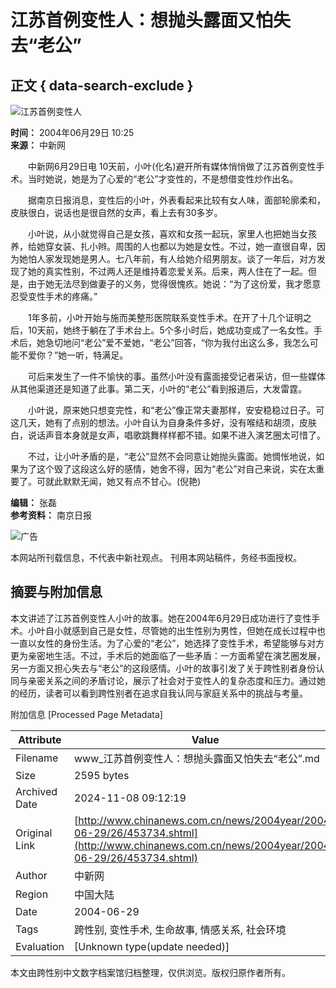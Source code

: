 # 江苏首例变性人：想抛头露面又怕失去“老公”

## 正文 { data-search-exclude }


![江苏首例变性人](http://www.chinanews.com.cn/newsiimg/1.gif)

**时间：** 2004年06月29日 10:25  
**来源：** 中新网  

　　中新网6月29日电 10天前，小叶(化名)避开所有媒体悄悄做了江苏首例变性手术。当时她说，她是为了心爱的“老公”才变性的，不是想借变性炒作出名。

　　据南京日报消息，变性后的小叶，外表看起来比较有女人味，面部轮廓柔和，皮肤很白，说话也是很自然的女声，看上去有30多岁。

　　小叶说，从小就觉得自己是女孩，喜欢和女孩一起玩，家里人也把她当女孩养，给她穿女装、扎小辫。周围的人也都以为她是女性。不过，她一直很自卑，因为她怕人家发现她是男人。七八年前，有人给她介绍男朋友。谈了一年后，对方发现了她的真实性别，不过两人还是维持着恋爱关系。后来，两人住在了一起。但是，由于她无法尽到做妻子的义务，觉得很愧疚。她说：“为了这份爱，我才愿意忍受变性手术的疼痛。”

　　1年多前，小叶开始与施而美整形医院联系变性手术。在开了十几个证明之后，10天前，她终于躺在了手术台上。5个多小时后，她成功变成了一名女性。手术后，她急切地问“老公”爱不爱她，“老公”回答，“你为我付出这么多，我怎么可能不爱你？”她一听，特满足。

　　可后来发生了一件不愉快的事。虽然小叶没有露面接受记者采访，但一些媒体从其他渠道还是知道了此事。第二天，小叶的“老公”看到报道后，大发雷霆。

　　小叶说，原来她只想变完性，和“老公”像正常夫妻那样，安安稳稳过日子。可这几天，她有了点别的想法。小叶自认为自身条件多好，没有喉结和胡须，皮肤白，说话声音本身就是女声，唱歌跳舞样样都不错。如果不进入演艺圈太可惜了。

　　不过，让小叶矛盾的是，“老公”显然不会同意让她抛头露面。她惆怅地说，如果为了这个毁了这段这么好的感情，她舍不得，因为“老公”对自己来说，实在太重要了。可就此默默无闻，她又有点不甘心。(倪艳)

**编辑：** 张磊  
**参考资料：** 南京日报  

![广告](http://www.chinanews.com.cn/fileftp/2004-06-04/_1086312404_a.gif) 

本网站所刊载信息，不代表中新社观点。 刊用本网站稿件，务经书面授权。

## 摘要与附加信息

<!-- tcd_abstract -->
本文讲述了江苏首例变性人小叶的故事。她在2004年6月29日成功进行了变性手术。小叶自小就感到自己是女性，尽管她的出生性别为男性，但她在成长过程中也一直以女性的身份生活。为了心爱的“老公”，她选择了变性手术，希望能够与对方更为亲密地生活。不过，手术后的她面临了一些矛盾：一方面希望在演艺圈发展，另一方面又担心失去与“老公”的这段感情。小叶的故事引发了关于跨性别者身份认同与亲密关系之间的矛盾讨论，展示了社会对于变性人的复杂态度和压力。通过她的经历，读者可以看到跨性别者在追求自我认同与家庭关系中的挑战与考量。
<!-- tcd_abstract_end -->

附加信息 [Processed Page Metadata]

| Attribute       | Value                                  |
|-----------------|----------------------------------------|
| Filename        | www_江苏首例变性人：想抛头露面又怕失去“老公”.md                             |
| Size            | 2595 bytes                           |
| Archived Date   | 2024-11-08 09:12:19                             |
| Original Link   | [http://www.chinanews.com.cn/news/2004year/2004-06-29/26/453734.shtml](http://www.chinanews.com.cn/news/2004year/2004-06-29/26/453734.shtml)                       |
| Author          | 中新网                               |
| Region          | 中国大陆                               |
| Date            | 2004-06-29                                 |
| Tags            | 跨性别, 变性手术, 生命故事, 情感关系, 社会环境                                 |
| Evaluation            | [Unknown type(update needed)]                                 |
<!-- tcd_table_end -->

本文由跨性别中文数字档案馆归档整理，仅供浏览。版权归原作者所有。
